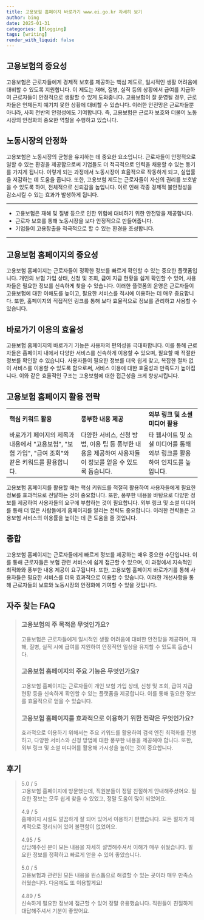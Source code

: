 ```yaml
---
title: 고용보험 홈페이지 바로가기 www.ei.go.kr 자세히 보기
author: bing
date: 2025-01-31
categories: [Blogging]
tags: [writing]
render_with_liquid: false
---
```



<h2 id='고용보험의_중요성'>고용보험의 중요성</h2>

<p>고용보험은 근로자들에게 경제적 보호를 제공하는 핵심 제도로, 일시적인 생활 어려움에 대비할 수 있도록 지원합니다. 이 제도는 재해, 질병, 실직 등의 상황에서 급여를 지급하여 근로자들이 안정적으로 생활할 수 있게 도와줍니다. 고용보험이 잘 운영될 경우, 근로자들은 언제든지 예기치 못한 상황에 대비할 수 있습니다. 이러한 안전망은 근로자들뿐 아니라, 사회 전반의 안정성에도 기여합니다. 즉, 고용보험은 근로자 보호와 더불어 노동시장의 안정화의 중요한 역할을 수행하고 있습니다.</p>

<h2 id='노동시장의_안정화'>노동시장의 안정화</h2>

<p>고용보험은 노동시장의 균형을 유지하는 데 중요한 요소입니다. 근로자들이 안정적으로 일할 수 있는 환경을 제공함으로써 기업들도 더 적극적으로 인력을 채용할 수 있는 동기를 가지게 됩니다. 이렇게 되는 과정에서 노동시장이 효율적으로 작동하게 되고, 실업률을 저감하는 데 도움을 줍니다. 또한, 고용보험 제도는 근로자들이 자신의 권리를 보호받을 수 있도록 하여, 전체적으로 신뢰감을 높입니다. 이로 인해 각종 경제적 불안정성을 감소시킬 수 있는 효과가 발생하게 됩니다.</p>

<hr />

<ul>
    <li>고용보험은 재해 및 질병 등으로 인한 위험에 대비하기 위한 안전망을 제공합니다.</li>
    <li>근로자 보호를 통해 노동시장을 보다 안정적으로 만들어줍니다.</li>
    <li>기업들이 고용창출을 적극적으로 할 수 있는 환경을 조성합니다.</li>
</ul>

<hr />

<h2 id='고용보험_홈페이지의_중요성'>고용보험 홈페이지의 중요성</h2>

<p>고용보험 홈페이지는 근로자들이 정확한 정보를 빠르게 확인할 수 있는 중요한 플랫폼입니다. 개인의 보험 가입 상태, 신청 및 조회, 급여 지급 현황을 쉽게 확인할 수 있어, 사용자들은 필요한 정보를 신속하게 찾을 수 있습니다. 이러한 플랫폼의 운영은 근로자들이 고용보험에 대한 이해도를 높이고, 필요한 서비스를 적시에 이용하는 데 매우 중요합니다. 또한, 홈페이지의 직접적인 링크를 통해 보다 효율적으로 정보를 관리하고 사용할 수 있습니다.</p>

<h2 id='바로가기_이용의_효율성'>바로가기 이용의 효율성</h2>

<p>고용보험 홈페이지의 바로가기 기능은 사용자의 편의성을 극대화합니다. 이를 통해 근로자들은 홈페이지 내에서 다양한 서비스를 신속하게 이용할 수 있으며, 필요할 때 적절한 정보를 확인할 수 있습니다. 사용자들이 필요한 정보를 더욱 쉽게 찾고, 복잡한 절차 없이 서비스를 이용할 수 있도록 함으로써, 서비스 이용에 대한 효율성과 만족도가 높아집니다. 이와 같은 효율적인 구조는 고용보험에 대한 접근성을 크게 향상시킵니다.</p>

<h2 id='고용보험_홈페이지_활용_전략'>고용보험 홈페이지 활용 전략</h2>

<table>
    <tr>
        <td><b>핵심 키워드 활용</b></td>
        <td><b>풍부한 내용 제공</b></td>
        <td><b>외부 링크 및 소셜 미디어 활용</b></td>
    </tr>
    <tr>
        <td>바로가기 페이지의 제목과 내용에서 "고용보험", "보험 가입", "급여 조회"와 같은 키워드를 활용합니다.</td>
        <td>다양한 서비스, 신청 방법, 이용 팁 등 풍부한 내용을 제공하여 사용자들이 정보를 얻을 수 있도록 돕습니다.</td>
        <td>타 웹사이트 및 소셜 미디어를 통해 외부 링크를 활용하여 인지도를 높입니다.</td>
    </tr>
</table>

<p>고용보험 홈페이지를 활용할 때는 핵심 키워드를 적절히 활용하여 사용자들에게 필요한 정보를 효과적으로 전달하는 것이 중요합니다. 또한, 풍부한 내용을 바탕으로 다양한 정보를 제공하여 사용자들의 요구에 부합하는 것이 필요합니다. 외부 링크 및 소셜 미디어를 통해 더 많은 사람들에게 홈페이지를 알리는 전략도 중요합니다. 이러한 전략들은 고용보험 서비스의 이용률을 높이는 데 큰 도움을 줄 것입니다.</p>

<h2 id='종합'>종합</h2>

<p>고용보험 홈페이지는 근로자들에게 빠르게 정보를 제공하는 매우 중요한 수단입니다. 이를 통해 근로자들은 보험 관련 서비스에 쉽게 접근할 수 있으며, 이 과정에서 지속적인 최적화와 풍부한 내용 제공이 요구됩니다. 또한, 고용보험 홈페이지 바로가기를 통해 사용자들은 필요한 서비스를 더욱 효과적으로 이용할 수 있습니다. 이러한 개선사항을 통해 근로자들의 보호와 노동시장의 안정화에 기여할 수 있을 것입니다.</p>


<h2 id='자주_찾는_FAQ'>자주 찾는 FAQ</h2>
<div itemscope="" itemtype="https://schema.org/FAQPage"> 
<blockquote> 
<div itemscope="" itemprop="mainEntity" itemtype="https://schema.org/Question"> 
<h3 itemprop="name">고용보험의 주 목적은 무엇인가요?</h3> 
<div itemscope="" itemprop="acceptedAnswer" itemtype="https://schema.org/Answer"> 
<span itemprop="text"> 
<p>고용보험은 근로자들에게 일시적인 생활 어려움에 대비한 안전망을 제공하며, 재해, 질병, 실직 시에 급여를 지원하여 안정적인 일상을 유지할 수 있도록 돕습니다.</p> 
</span> 
</div> 
</div> 

<div itemscope="" itemprop="mainEntity" itemtype="https://schema.org/Question"> 
<h3 itemprop="name">고용보험 홈페이지의 주요 기능은 무엇인가요?</h3> 
<div itemscope="" itemprop="acceptedAnswer" itemtype="https://schema.org/Answer"> 
<span itemprop="text"> 
<p>고용보험 홈페이지는 근로자들이 개인 보험 가입 상태, 신청 및 조회, 급여 지급 현황 등을 신속하게 확인할 수 있는 플랫폼을 제공합니다. 이를 통해 필요한 정보를 효율적으로 얻을 수 있습니다.</p> 
</span> 
</div> 
</div> 

<div itemscope="" itemprop="mainEntity" itemtype="https://schema.org/Question"> 
<h3 itemprop="name">고용보험 홈페이지를 효과적으로 이용하기 위한 전략은 무엇인가요?</h3> 
<div itemscope="" itemprop="acceptedAnswer" itemtype="https://schema.org/Answer"> 
<span itemprop="text"> 
<p>효과적으로 이용하기 위해서는 주요 키워드를 활용하여 검색 엔진 최적화를 진행하고, 다양한 서비스와 신청 방법에 대한 풍부한 내용을 제공해야 합니다. 또한, 외부 링크 및 소셜 미디어를 활용해 가시성을 높이는 것이 중요합니다.</p> 
</span> 
</div> 
</div> 
</blockquote> 
</div>
<h2 id='후기'>후기</h2>
<div itemscope itemtype="https://schema.org/Product">
  <blockquote>
  <div itemprop="review" itemscope itemtype="https://schema.org/Review">
      <div itemprop="reviewRating" itemscope itemtype="https://schema.org/Rating"> <span itemprop="ratingValue">5.0</span> / <span itemprop="bestRating">5</span> </div>
      <span itemprop="reviewBody">고용보험 홈페이지에 방문했는데, 직원분들이 정말 친절하게 안내해주셨어요. 필요한 정보는 모두 쉽게 찾을 수 있었고, 정말 도움이 많이 되었어요.</span>
  </div>
  <br>
  <div itemprop="review" itemscope itemtype="https://schema.org/Review">
      <div itemprop="reviewRating" itemscope itemtype="https://schema.org/Rating"> <span itemprop="ratingValue">4.9</span> / <span itemprop="bestRating">5</span> </div>
      <span itemprop="reviewBody">홈페이지 시설도 깔끔하게 잘 되어 있어서 이용하기 편했습니다. 모든 절차가 체계적으로 정리되어 있어 불편함이 없었어요.</span>
  </div>
  <br>
  <div itemprop="review" itemscope itemtype="https://schema.org/Review">
      <div itemprop="reviewRating" itemscope itemtype="https://schema.org/Rating"> <span itemprop="ratingValue">4.95</span> / <span itemprop="bestRating">5</span> </div>
      <span itemprop="reviewBody">상담해주신 분이 모든 내용을 자세히 설명해주셔서 이해가 매우 쉬웠습니다. 필요한 정보를 정확하고 빠르게 얻을 수 있어 좋았습니다.</span>
  </div>
  <br>
  <div itemprop="review" itemscope itemtype="https://schema.org/Review">
      <div itemprop="reviewRating" itemscope itemtype="https://schema.org/Rating"> <span itemprop="ratingValue">5.0</span> / <span itemprop="bestRating">5</span> </div>
      <span itemprop="reviewBody">고용보험과 관련된 모든 내용을 원스톱으로 해결할 수 있는 곳이라 매우 만족스러웠습니다. 다음에도 또 이용할게요!</span>
  </div>
  <br>
  <div itemprop="review" itemscope itemtype="https://schema.org/Review">
      <div itemprop="reviewRating" itemscope itemtype="https://schema.org/Rating"> <span itemprop="ratingValue">4.89</span> / <span itemprop="bestRating">5</span> </div>
      <span itemprop="reviewBody">신속하게 필요한 정보에 접근할 수 있어 정말 유용했습니다. 직원들이 친절하게 대답해주셔서 기분이 좋았어요.</span>
  </div>
  </blockquote>
</div>
